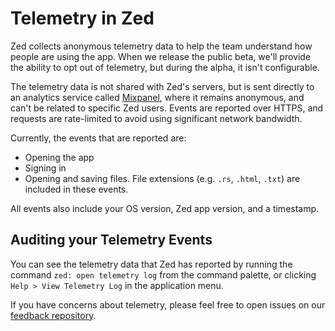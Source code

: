 # Telemetry in Zed

Zed collects anonymous telemetry data to help the team understand how people are using the app. When we release the public beta, we'll provide the ability to opt out of telemetry, but during the alpha, it isn't configurable.

The telemetry data is not shared with Zed's servers, but is sent directly to an analytics service called [Mixpanel](https://mixpanel.com), where it remains anonymous, and can't be related to specific Zed users. Events are reported over HTTPS, and requests are rate-limited to avoid using significant network bandwidth.

Currently, the events that are reported are:

* Opening the app
* Signing in
* Opening and saving files. File extensions (e.g. `.rs`, `.html`, `.txt`) are included in these events.

All events also include your OS version, Zed app version, and a timestamp.

## Auditing your Telemetry Events

You can see the telemetry data that Zed has reported by running the command `zed: open telemetry log` from the command palette, or clicking `Help > View Telemetry Log` in the application menu.

If you have concerns about telemetry, please feel free to open issues on our [feedback repository](https://github.com/zed-industries/feedback/issues/new/choose).
